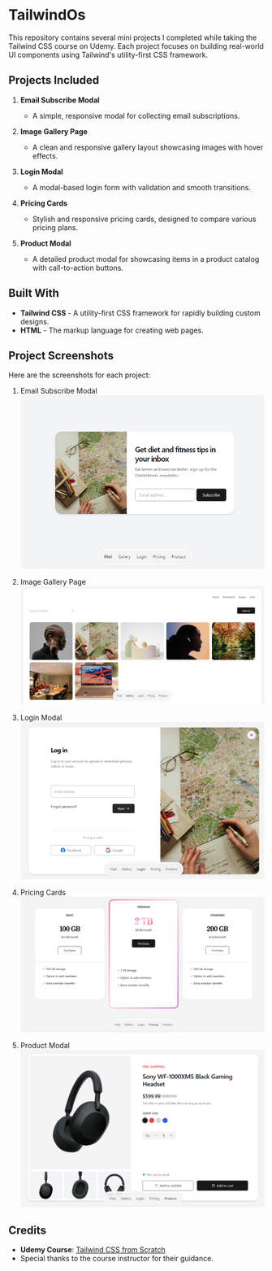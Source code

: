 # TailwindOs

This repository contains several mini projects I completed while taking the Tailwind CSS course on Udemy. Each project focuses on building real-world UI components using Tailwind's utility-first CSS framework.

## Projects Included
1. **Email Subscribe Modal**
   - A simple, responsive modal for collecting email subscriptions.
   
2. **Image Gallery Page**
   - A clean and responsive gallery layout showcasing images with hover effects.
   
3. **Login Modal**
   - A modal-based login form with validation and smooth transitions.
   
4. **Pricing Cards**
   - Stylish and responsive pricing cards, designed to compare various pricing plans.

5. **Product Modal**
   - A detailed product modal for showcasing items in a product catalog with call-to-action buttons.

## Built With
- **Tailwind CSS** - A utility-first CSS framework for rapidly building custom designs.
- **HTML** - The markup language for creating web pages.

## Project Screenshots
Here are the screenshots for each project:

1. Email Subscribe Modal  
   ![Email Subscribe Modal](/screenshots/email.png)

2. Image Gallery Page  
   ![Image Gallery Page](/screenshots/gallery.png)

3. Login Modal  
   ![Login Modal](/screenshots/login.png)

4. Pricing Cards  
   ![Pricing Cards](/screenshots/pricing.png)

5. Product Modal  
   ![Product Modal](/screenshots/product.png)

## Credits
- **Udemy Course**: [Tailwind CSS from Scratch](https://www.udemy.com/course/tailwind-from-scratch)
- Special thanks to the course instructor for their guidance.
